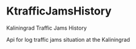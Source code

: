 # KtrafficJamsHistory
Kaliningrad Traffic Jams History

Api for log traffic jams situation at the Kaliningrad
